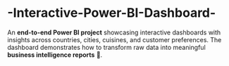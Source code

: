 # -Interactive-Power-BI-Dashboard-
An **end-to-end Power BI project** showcasing interactive dashboards with insights across countries, cities, cuisines, and customer preferences.   The dashboard demonstrates how to transform raw data into meaningful **business intelligence reports** 🚀.  
